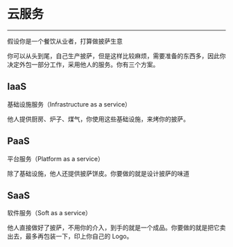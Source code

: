 # 云服务

---

假设你是一个餐饮从业者，打算做披萨生意

你可以从头到尾，自己生产披萨，但是这样比较麻烦，需要准备的东西多，因此你决定外包一部分工作，采用他人的服务。你有三个方案。

## IaaS

基础设施服务（Infrastructure as a service）

他人提供厨房、炉子、煤气，你使用这些基础设施，来烤你的披萨。

## PaaS

平台服务（Platform as a service）

除了基础设施，他人还提供披萨饼皮。你要做的就是设计披萨的味道

## SaaS

软件服务（Soft as a service）

他人直接做好了披萨，不用你的介入，到手的就是一个成品。你要做的就是把它卖出去，最多再包装一下，印上你自己的 Logo。